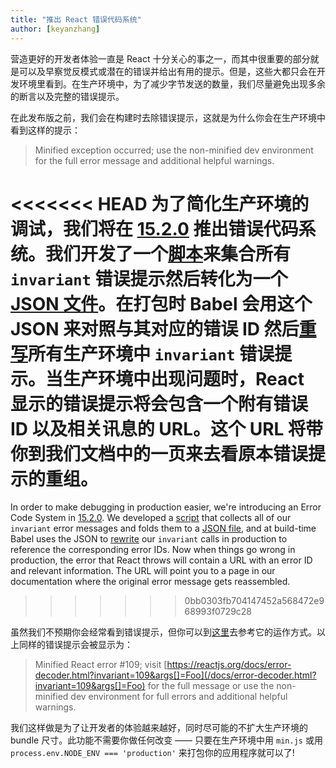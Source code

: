 ```yaml
---
title: "推出 React 错误代码系统"
author: [keyanzhang]
---
```


营造更好的开发者体验一直是 React 十分关心的事之一，而其中很重要的部分就是可以及早察觉反模式或潜在的错误并给出有用的提示。但是，这些大都只会在开发环境里看到。在生产环境中，为了减少字节发送的数量，我们尽量避免出现多余的断言以及完整的错误提示。

在此发布版之前，我们会在构建时去除错误提示，这就是为什么你会在生产环境中看到这样的提示：

> Minified exception occurred; use the non-minified dev environment for the full error message and additional helpful warnings.

<<<<<<< HEAD
为了简化生产环境的调试，我们将在 [15.2.0](https://github.com/facebook/react/releases/tag/v15.2.0) 推出错误代码系统。我们开发了一个[脚本](https://github.com/facebook/react/blob/master/scripts/error-codes/extract-errors.js)来集合所有 `invariant` 错误提示然后转化为一个 [JSON 文件](https://github.com/facebook/react/blob/master/scripts/error-codes/codes.json)。在打包时 Babel 会用这个 JSON 来对照与其对应的错误 ID 然后[重写](https://github.com/facebook/react/blob/master/scripts/error-codes/transform-error-messages.js)所有生产环境中 `invariant` 错误提示。当生产环境中出现问题时，React 显示的错误提示将会包含一个附有错误 ID 以及相关讯息的 URL。这个 URL 将带你到我们文档中的一页来去看原本错误提示的重组。
=======
In order to make debugging in production easier, we're introducing an Error Code System in [15.2.0](https://github.com/facebook/react/releases/tag/v15.2.0). We developed a [script](https://github.com/facebook/react/blob/main/scripts/error-codes/extract-errors.js) that collects all of our `invariant` error messages and folds them to a [JSON file](https://github.com/facebook/react/blob/main/scripts/error-codes/codes.json), and at build-time Babel uses the JSON to [rewrite](https://github.com/facebook/react/blob/main/scripts/error-codes/transform-error-messages.js) our `invariant` calls in production to reference the corresponding error IDs. Now when things go wrong in production, the error that React throws will contain a URL with an error ID and relevant information. The URL will point you to a page in our documentation where the original error message gets reassembled.
>>>>>>> 0bb0303fb704147452a568472e968993f0729c28

虽然我们不预期你会经常看到错误提示，但你可以到[这里](/docs/error-decoder.html?invariant=109&args[]=Foo)去参考它的运作方式。以上同样的错误提示会被显示为：

> Minified React error #109; visit [https://reactjs.org/docs/error-decoder.html?invariant=109&args[]=Foo](/docs/error-decoder.html?invariant=109&args[]=Foo) for the full message or use the non-minified dev environment for full errors and additional helpful warnings.

我们这样做是为了让开发者的体验越来越好，同时尽可能的不扩大生产环境的 bundle 尺寸。此功能不需要你做任何改变 —— 只要在生产环境中用 `min.js` 或用 `process.env.NODE_ENV === 'production'` 来打包你的应用程序就可以了!
